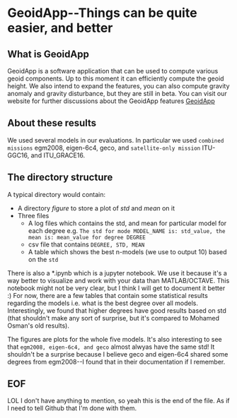 # GeoidApp--Things can be quite easier, and better

## What is GeoidApp

GeoidApp is a software application that can be used to compute various geoid components. Up to this moment it can efficiently compute the geoid height. We also intend to expand the features, you can also compute gravity anomaly and gravity disturbance, but they are still in beta. You can visit our website for further discussions about the GeoidApp features [GeoidApp](https://geoidapp.github.io)

## About these results

We used several models in our evaluations. In particular we used `combined missions` egm2008, eigen-6c4, geco, and `satellite-only mission` ITU-GGC16, and ITU_GRACE16.

## The directory structure

A typical directory would contain:

- A directory _figure_ to store a plot of _std_ and _mean_ on it
- Three files
  - A log files which contains the std, and mean for particular model for each degree e.g. `The std for mode MODEL_NAME is: std_value, the mean is: mean_value for degree DEGREE`
  - csv file that contains `DEGREE, STD, MEAN`
  - A table which shows the best n-models (we use to output 10) based on the `std`

There is also a \*.ipynb which is a jupyter notebook. We use it because it's a way better to visualize and work with your data than MATLAB/OCTAVE. This notebook might not be very clear, but I think I will get to document it better :)
For now, there are a few tables that contain some statistical results regarding the models i.e. what is the best degree over all models. Interestingly, we found that higher degrees have good results based on std (that shouldn't make any sort of surprise, but it's compared to Mohamed Osman's old results).

The figures are plots for the whole five models. It's also interesting to see that `egm2008, eigen-6c4, and geco` almost alwyas have the same std! It shouldn't be a surprise because I believe geco and eigen-6c4 shared some degrees from egm2008--I found that in their documentation if I remember.

## EOF
LOL I don't have anything to mention, so yeah this is the end of the file. As if I need to tell Github that I'm done with them.
